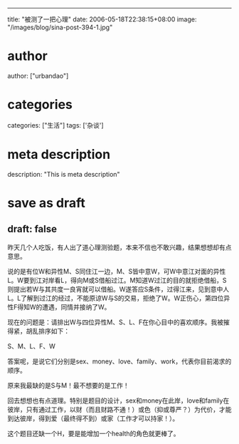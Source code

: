 
---
title: "被测了一把心理"
date: 2006-05-18T22:38:15+08:00
image: "/images/blog/sina-post-394-1.jpg"
# author
author: ["urbandao"]
# categories
categories: ["生活"]
tags: ['杂谈']
# meta description
description: "This is meta description"
# save as draft
draft: false
---

昨天几个人吃饭，有人出了道心理测验题，本来不信也不敢兴趣，结果想想却有点意思。

说的是有位W和异性M、S同住江一边，M、S皆中意W，可W中意江对面的异性L。W要到江对岸看L，得向M或S借船过江。M知道W过江的目的就拒绝借船，S则提出若W与其共度一良宵就可以借船。W遂答应S条件，过得江来，见到意中人L。L了解到过江的经过，不能原谅W与S的交易，拒绝了W。W正伤心，第四位异性F得知W的遭遇，同情并接纳了W。

现在的问题是：请排出W与四位异性M、S、L、F在你心目中的喜欢顺序。我被摧得紧，胡乱排序如下：

S、M、L、F、W

答案呢，是说它们分别是sex、money、love、family、work，代表你目前渴求的顺序。

原来我最缺的是S与M！最不想要的是工作！

回去想想也有点道理。特别是题目的设计，sex和money在此岸，love和family在彼岸，只有通过工作，以财（而且财路不通！）或色（抑或尊严？）为代价，才能到达彼岸，得到爱（最终得不到）或家（工作才可以持家！）。

这个题目还缺一个H，要是能增加一个health的角色就更棒了。
